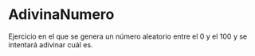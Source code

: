 ﻿# AdivinaNumero

Ejercicio en el que se genera un número aleatorio entre el 0 y el 100 y se intentará adivinar cuál es.
